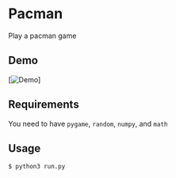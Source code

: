 # Pacman
Play a pacman game

## Demo

[![Demo](https://github.com/tychovdo/PacmanDQN/blob/master/videos/PacmanDQN_wingif.gif)]

## Requirements

You need to have `pygame`, `random`, `numpy`, and `math`

## Usage
```
$ python3 run.py
```
